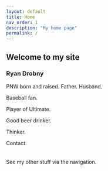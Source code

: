 ```yaml
---
layout: default
title: Home
nav_order: 1
description: "My home page"
permalink: /
---
```


## Welcome to my site

### Ryan Drobny

PNW born and raised. Father. Husband. 


Baseball fan. 


Player of Ultimate. 


Good beer drinker. 


Thinker.

Contact.  
\
\
See my other stuff via the navigation. 
